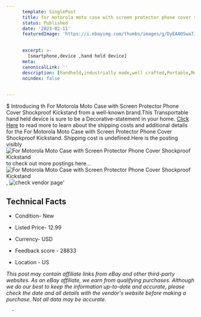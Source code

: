 ```yaml
---
      template: SinglePost
      title: for motorola moto case with screen protector phone cover shockproof kickstand
      status: Published
      date: '2023-02-11'
      featuredImage: 'https://i.ebayimg.com/thumbs/images/g/DyEAAOSwa7JgWZJm/s-l225.jpg'
       

      excerpt: >-
        [smartphone,device ,hand held device]
      meta:
      canonicalLink: ''
      description: [handheld,industrially made,well crafted,Portable,Mobile,Compact,Convenient,Lightweight,Maneuverable,Man-portable,Miniature,Carriable,Hand-held,Light,Holdable,Transportable,Mobile device,Pocket-sized,On-the-go,Wireless,Cordless,Compact size,Convenient size, smartphone,device ,hand held device]
      noindex: false
      

---
```

$
      Introducing th For Motorola Moto Case with Screen Protector Phone Cover Shockproof Kickstand from a well-known brand.This Transportable hand held device is sure to be a Decorative-statement in your home. [Click Here](https://www.ebay.com/itm/224397296376?hash=item343f1f02f8%3Ag%3ADyEAAOSwa7JgWZJm&mkevt=1&mkcid=1&mkrid=711-53200-19255-0&campid=%253CePNCampaignId%253E&customid=%253CreferenceId%253E&toolid=10049) to read more to learn about the shipping costs and additional details for the For Motorola Moto Case with Screen Protector Phone Cover Shockproof Kickstand. Shipping cost is undefined.Here is the posting visibly ![For Motorola Moto Case with Screen Protector Phone Cover Shockproof Kickstand](https://i.ebayimg.com/thumbs/images/g/DyEAAOSwa7JgWZJm/s-l225.jpg) to check out more postings here... ![For Motorola Moto Case with Screen Protector Phone Cover Shockproof Kickstand](https://i.ebayimg.com/images/g/DyEAAOSwa7JgWZJm/s-l1200.jpg), ![check vendor page](https://origin-galleryplus.ebayimg.com/ws/web/224397296376_2_0_1/225x225.jpg,https://origin-galleryplus.ebayimg.com/ws/web/224397296376_3_0_1/225x225.jpg,https://origin-galleryplus.ebayimg.com/ws/web/224397296376_4_0_1/225x225.jpg,https://origin-galleryplus.ebayimg.com/ws/web/224397296376_5_0_1/225x225.jpg,https://origin-galleryplus.ebayimg.com/ws/web/224397296376_6_0_1/225x225.jpg,https://origin-galleryplus.ebayimg.com/ws/web/224397296376_7_0_1/225x225.jpg,https://origin-galleryplus.ebayimg.com/ws/web/224397296376_8_0_1/225x225.jpg,https://origin-galleryplus.ebayimg.com/ws/web/224397296376_9_0_1/225x225.jpg)'

      

 ## Technical Facts 



     
      

 - Condition- New 


      

 - Listed Price- 12.99 


      

 - Currency- USD 


      

 - Feedback score - 28833 


      

 - Location - US 


      
      

 *_This post may contain affiliate links from eBay and other third-party websites. As an eBay affiliate, we earn from qualifying purchases. Although we do our best to keep the information up-to-date and accurate, please check the date and all details with the vendor's website before making a purchase. Not all data may be accurate._*




      -
